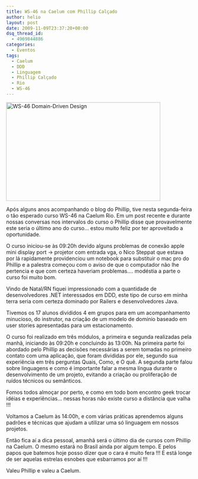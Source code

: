 ```yaml
---
title: WS-46 na Caelum com Phillip Calçado
author: helio
layout: post
date: 2009-11-09T23:37:20+00:00
dsq_thread_id:
  - 4969844886
categories:
  - Eventos
tags:
  - Caelum
  - DDD
  - Linguagem
  - Phillip Calçado
  - Rio
  - WS-46
---
```

<img class="aligncenter size-full wp-image-83" src="/uploads/2009/11/dsc00511.jpg" alt="WS-46 Domain-Driven Design" width="417" height="267" srcset="/uploads/2009/11/dsc00511.jpg 417w, /uploads/2009/11/dsc00511-300x192.jpg 300w" sizes="(max-width: 417px) 100vw, 417px" />

Após alguns anos acompanhando o blog do Phillip, tive nesta segunda-feira o tão esperado curso WS-46 na Caelum Rio. Em um post recente e durante nossas conversas nos intervalos do curso o Phillip disse que provavelmente este seria o último ano do curso&#8230; estou muito feliz por ter aproveitado a oportunidade.

O curso iniciou-se às 09:20h devido alguns problemas de conexão apple mini display port -> projetor com entrada vga, o Nico Steppat que estava por lá rapidamente providenciou um notebook para substituir o mac pro do Phillip e a palestra começou com o aviso de que o computador não lhe pertencia e que com certeza haveriam problemas&#8230;. modéstia a parte o curso foi muito bom.

Vindo de Natal/RN fiquei impressionado com a quantidade de desenvolvedores .NET interessados em DDD, este tipo de curso em minha terra seria com certeza dominado por Railers e desenvolvedores Java.

Tivemos os 17 alunos divididos 4 em grupos para em um acompanhamento minucioso, do instrutor, na criação de um modelo de domínio baseado em user stories apresentadas para um estacionamento.

O curso foi realizado em três módulos, a primeira e segunda realizadas pela manhã, iniciando às 09:20h e concluindo às 13:00h. Na primeira parte foi abordado pelo Phillip as decisões necessárias a serem tomadas no primeiro contato com uma aplicação, que foram divididas por ele, segundo sua experiência em três perguntas Quais, Como, e O quê. A segunda parte falou sobre linguagens e como é importante falar a mesma língua durante o desenvolvimento de um projeto, evitando a criação ou proliferação de ruídos técnicos ou semânticos.

Fomos todos almoçar por perto, e como em todo bom encontro geek trocar idéias e experiências&#8230; nessas horas não existe curso a distância que valha !!!

Voltamos a Caelum às 14:00h, e com várias práticas aprendemos alguns padrões e técnicas que ajudam a utilizar uma só linguagem em nossos projetos.

Então fica aí a dica pessoal, amanhã será o último dia de cursos com Phillip na Caelum. O mesmo estará no Brasil ainda por algum tempo. E pelos papos que batemos hoje posso dizer que o cara é muito fera !!! E está longe de ser aquelas estrelas esnobes que esbarramos por aí !!!

Valeu Phillip e valeu a Caelum.
